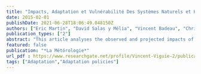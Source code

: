 ```yaml
---
title: "Impacts, Adaptation et Vulnérabilité Des Systèmes Naturels et Humains En Europe"
date: 2015-02-01
publishDate: 2021-06-28T18:06:49.048150Z
authors: ["Eric Martin", "David Salas y Mélia", "Vincent Badeau", "Christine Delire", "Jean-Pierre Gattuso", "Aude Lemonsu", "Valéry Masson", "Grégoire Pigeon", "Mathieu Regimbeau", "Vincent Viguié"]
publication_types: ["2"]
abstract: "This article analyses the observed and projected impacts of climate change on human and natural systems, their vulnerability and adaptation options. It provides insight into the main results related to hydrology, agriculture, natural ecosystems, transport, energy, tourism, infrastructures, health and social aspects. This article presents the main results concerning Europe that were compiled in the contribution of Working Group II to the IPCC fifth assessmentreport published in 2014. Several studies focused on mainland France are also presented, without claiming to be exhaustive."
featured: false
publication: "*La Métórologie*"
url_pdf : https://www.researchgate.net/profile/Vincent-Viguie-2/publication/274639512_Impacts_adaptation_et_vulnerabilite_des_systemes_naturels_et_humains_en_Europe/links/564f375808aeafc2aab3ae9c/Impacts-adaptation-et-vulnerabilite-des-systemes-naturels-et-humains-en-Europe.pdf
tags: ["Adaptation","Adaptation policies"]
---
```


